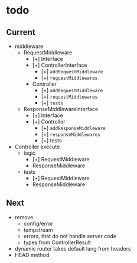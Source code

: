 # todo

## Current

- middleware
  - RequestMiddleware
    - [+] Interface
    - [+] ControllerInterface
      - [+] `addRequestMiddleware`
      - [+] `requestMiddlewares`
    - Controller
      - [+] `addRequestMiddleware`
      - [+] `requestMiddlewares`
      - [+] `tests`
  - ResponseMiddlewareInterface
    - [+] Interface
    - [+] Controller
      - [+] `addResponseMiddleware`
      - [+] `responseMiddlewares`
      - [+] tests
- Controller execute
  - logic
    - [+] RequestMiddleware
    - ResponseMiddleware
  - tests
    - [+] RequestMiddleware
    - ResponseMiddleware

## Next

- remove
  - config/error
  - tempstream
  - errors, that do not handle server code
  - types from ControllerResult
- dynamic router takes default lang from headers  
- HEAD method

